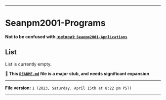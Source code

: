 
***

# Seanpm2001-Programs

**Not to be confused with [:octocat: `Seanpm2001-Applications`](https://github.com/seanpm2001/Seanpm2001-Applications/)**

## List

List is currently empty.

**🌱️ This [`README.md`](/README.md) file is a major stub, and needs significant expansion**

***

**File version:** `1 (2023, Saturday, April 15th at 8:22 pm PST)`

***
